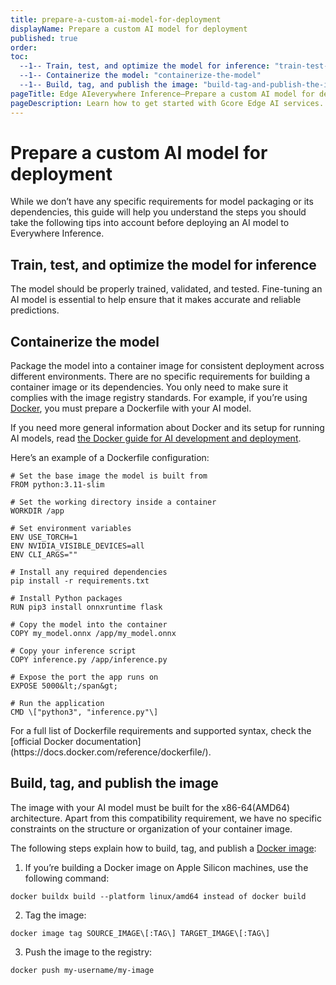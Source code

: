 ```yaml
---
title: prepare-a-custom-ai-model-for-deployment
displayName: Prepare a custom AI model for deployment
published: true
order: 
toc:
  --1-- Train, test, and optimize the model for inference: "train-test-and-optimize-the-model-for-inference"
  --1-- Containerize the model: "containerize-the-model"
  --1-- Build, tag, and publish the image: "build-tag-and-publish-the-image"
pageTitle: Edge AIeverywhere Inference—Prepare a custom AI model for deployment | Gcore
pageDescription: Learn how to get started with Gcore Edge AI services.
---
```

# Prepare a custom AI model for deployment

While we don’t have any specific requirements for model packaging or its dependencies, this guide will help you understand the steps you should take the following tips into account before deploying an AI model to Everywhere Inference.

## Train, test, and optimize the model for inference

The model should be properly trained, validated, and tested. Fine-tuning an AI model is essential to help ensure that it makes accurate and reliable predictions.

## Containerize the model

Package the model into a container image for consistent deployment across different environments. There are no specific requirements for building a container image or its dependencies. You only need to make sure it complies with the image registry standards. For example, if you’re using [Docker](https://www.docker.com/), you must prepare a Dockerfile with your AI model.

If you need more general information about Docker and its setup for running AI models, read [the Docker guide for AI development and deployment](https://github.com/saikhu/Docker-Guide-for-AI-Model-Development-and-Deployment).

Here’s an example of a Dockerfile configuration:

```
# Set the base image the model is built from
FROM python:3.11-slim

# Set the working directory inside a container
WORKDIR /app

# Set environment variables
ENV USE_TORCH=1
ENV NVIDIA_VISIBLE_DEVICES=all
ENV CLI_ARGS=""

# Install any required dependencies
pip install -r requirements.txt

# Install Python packages
RUN pip3 install onnxruntime flask

# Copy the model into the container
COPY my_model.onnx /app/my_model.onnx

# Copy your inference script
COPY inference.py /app/inference.py

# Expose the port the app runs on
EXPOSE 5000&lt;/span&gt;

# Run the application
CMD \["python3", "inference.py"\]
```

<alert-element type="tip" title="Tip">
For a full list of Dockerfile requirements and supported syntax, check the [official Docker documentation](https://docs.docker.com/reference/dockerfile/).
</alert-element>

## Build, tag, and publish the image

The image with your AI model must be built for the x86-64(AMD64) architecture. Apart from this compatibility requirement, we have no specific constraints on the structure or organization of your container image.

The following steps explain how to build, tag, and publish a [Docker image](https://docs.docker.com/guides/docker-concepts/building-images/build-tag-and-publish-an-image/):

1. If you’re building a Docker image on Apple Silicon machines, use the following command:

```
docker buildx build --platform linux/amd64 instead of docker build
```

2. Tag the image:

```
docker image tag SOURCE_IMAGE\[:TAG\] TARGET_IMAGE\[:TAG\]
```

3. Push the image to the registry:

```
docker push my-username/my-image
```
